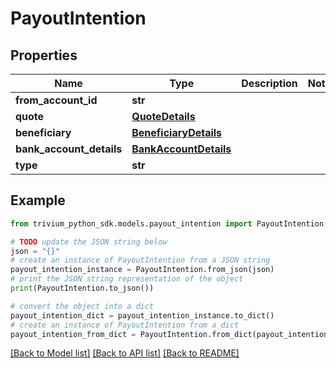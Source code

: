 # PayoutIntention


## Properties

Name | Type | Description | Notes
------------ | ------------- | ------------- | -------------
**from_account_id** | **str** |  | 
**quote** | [**QuoteDetails**](QuoteDetails.md) |  | 
**beneficiary** | [**BeneficiaryDetails**](BeneficiaryDetails.md) |  | 
**bank_account_details** | [**BankAccountDetails**](BankAccountDetails.md) |  | 
**type** | **str** |  | 

## Example

```python
from trivium_python_sdk.models.payout_intention import PayoutIntention

# TODO update the JSON string below
json = "{}"
# create an instance of PayoutIntention from a JSON string
payout_intention_instance = PayoutIntention.from_json(json)
# print the JSON string representation of the object
print(PayoutIntention.to_json())

# convert the object into a dict
payout_intention_dict = payout_intention_instance.to_dict()
# create an instance of PayoutIntention from a dict
payout_intention_from_dict = PayoutIntention.from_dict(payout_intention_dict)
```
[[Back to Model list]](../README.md#documentation-for-models) [[Back to API list]](../README.md#documentation-for-api-endpoints) [[Back to README]](../README.md)


